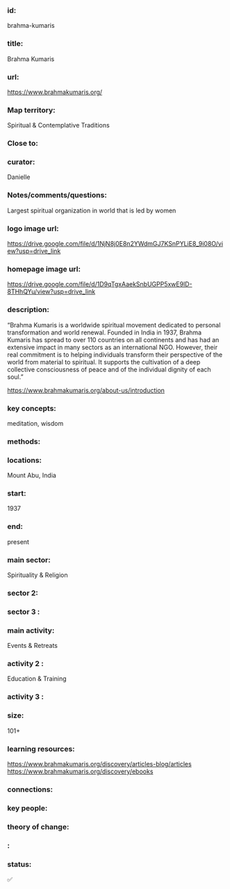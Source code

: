 ### id: 
  brahma-kumaris
### title: 
  Brahma Kumaris
### url: 
  https://www.brahmakumaris.org/
### Map territory: 
  Spiritual & Contemplative Traditions
### Close to: 
  
### curator: 
  Danielle
### Notes/comments/questions: 
  Largest spiritual organization in world that is led by women
### logo image url: 
  https://drive.google.com/file/d/1NjN8j0E8n2YWdmGJ7KSnPYLiE8_9i08O/view?usp=drive_link
### homepage image url: 
  https://drive.google.com/file/d/1D9qTgxAaekSnbUGPP5xwE9lD-8THhQYu/view?usp=drive_link
### description: 
  “Brahma Kumaris is a worldwide spiritual movement dedicated to personal transformation and world renewal. Founded in India in 1937, Brahma  Kumaris has spread to over 110 countries on all continents and has had an extensive impact in many sectors as an international NGO. However, their real commitment is to helping individuals transform their perspective of the world from material to spiritual. It supports the cultivation of a deep collective consciousness of peace and of the individual dignity of each soul.”

https://www.brahmakumaris.org/about-us/introduction

### key concepts: 
  meditation, wisdom
### methods: 
  
### locations: 
  Mount Abu, India
### start: 
  1937
### end: 
  present
### main sector: 
  Spirituality & Religion
### sector 2: 
  
### sector 3 : 
  
### main activity: 
  Events & Retreats
### activity 2 : 
  Education & Training
### activity 3 : 
  
### size: 
  101+
### learning resources: 
  https://www.brahmakumaris.org/discovery/articles-blog/articles
https://www.brahmakumaris.org/discovery/ebooks
### connections: 
  
### key people: 
  
### theory of change: 
  
### : 
  
### status: 
  ✅
